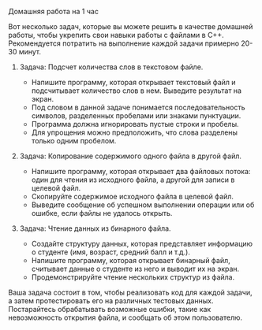 Домашняя работа на 1 час

Вот несколько задач, которые вы можете решить в качестве домашней работы, чтобы укрепить свои навыки работы с файлами в C++. Рекомендуется потратить на выполнение каждой задачи примерно 20-30 минут.

1. Задача: Подсчет количества слов в текстовом файле.
   - Напишите программу, которая открывает текстовый файл и подсчитывает количество слов в нем. Выведите результат на экран.
   - Под словом в данной задаче понимается последовательность символов, разделенных пробелами или знаками пунктуации.
   - Программа должна игнорировать пустые строки и пробелы.
   - Для упрощения можно предположить, что слова разделены только одним пробелом.

2. Задача: Копирование содержимого одного файла в другой файл.
   - Напишите программу, которая открывает два файловых потока: один для чтения из исходного файла, а другой для записи в целевой файл.
   - Скопируйте содержимое исходного файла в целевой файл.
   - Выведите сообщение об успешном выполнении операции или об ошибке, если файлы не удалось открыть.

3. Задача: Чтение данных из бинарного файла.
   - Создайте структуру данных, которая представляет информацию о студенте (имя, возраст, средний балл и т.д.).
   - Напишите программу, которая открывает бинарный файл, считывает данные о студенте из него и выводит их на экран.
   - Продемонстрируйте чтение нескольких структур из файла.

Ваша задача состоит в том, чтобы реализовать код для каждой задачи, а затем протестировать его на различных тестовых данных. Постарайтесь обрабатывать возможные ошибки, такие как невозможность открытия файла, и сообщать об этом пользователю.
